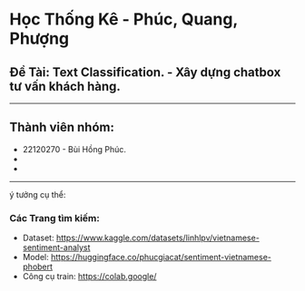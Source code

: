 # Học Thống Kê - Phúc, Quang, Phượng
## Đề Tài: Text Classification. - Xây dựng chatbox tư vấn khách hàng.
---
## Thành viên nhóm:
- 22120270 - Bùi Hồng Phúc.
- 
- 
---
ý tưởng cụ thể:



### Các Trang tìm kiếm:
- Dataset: https://www.kaggle.com/datasets/linhlpv/vietnamese-sentiment-analyst
- Model: https://huggingface.co/phucgiacat/sentiment-vietnamese-phobert
- Công cụ train: https://colab.google/